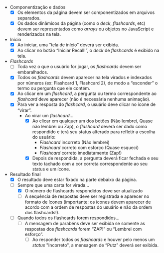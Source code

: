 - Componentização e dados
    - [x]  Os elementos da página devem ser componentizados em arquivos separados.
    - [x]  Os dados dinâmicos da página (como o *deck*, *flashcards*, etc) devem ser representados como *arrays* ou objetos no JavaScript e renderizados na tela.
- Início
    - [x]  Ao iniciar, uma “tela de início” deverá ser exibida.
    - [x]  Ao clicar no botão “Iniciar Recall!”, o *deck* de *flashcards* é exibido na tela.
- *Flashcards*
    - [ ]  Toda vez o que o usuário for jogar, os *flashcards* devem ser embaralhados.
    - [x]  Todos os *flashcards* devem aparecer na tela virados e indexados por números (ex: Flashcard 1, Flashcard 2), de modo a “esconder” o termo ou pergunta que ele contém.
    - [x]  Ao clicar em um *flashcard*, a pergunta ou termo correspondente ao *flashcard* deve aparecer (não é necessária nenhuma animação).
    - [x]  Para ver a resposta do *flashcard*, o usuário deve clicar no ícone de “virar”.
        - Ao virar um *flashcard*...
            - [x]  Ao clicar em qualquer um dos botões (Não lembrei, Quase não lembrei ou Zap), o *flashcard* deverá ser dado como respondido e terá seu status alterado para refletir a escolha do usuário:
                - *Flashcard* incorreto (Não lembrei)
                - *Flashcard* correto com esforço (Quase esqueci)
                - *Flashcard* correto imediatamente (Zap!)
            - [x]  Depois de respondida, a pergunta deverá ficar fechada e seu texto tachado com a cor correta correspondente ao seu status e um ícone.
- Resultado final
    - [x]  O resultado deve estar fixado na parte debaixo da página.
    - [ ]  Sempre que uma carta for virada...
        - [x]  O número de flashcards respondidos deve ser atualizado
        - [ ]  A sequência de respostas deve ser registrada e aparecer no formato de ícones (importante: os ícones devem aparecer de acordo com a ordem de respostas do usuário e não da ordem dos flashcards!).
    - [ ]  Quando todos os flashcards forem respondidos...
        - [ ]  A mensagem de parabéns deve ser exibida se somente as respostas dos *flashcards* forem “ZAP!” ou “Lembrei com esforço”.
            - [ ]  Ao responder todos os *flashcards* e houver pelo menos um *status* "Incorreto", a mensagem de “Putz” deverá ser exibida.
